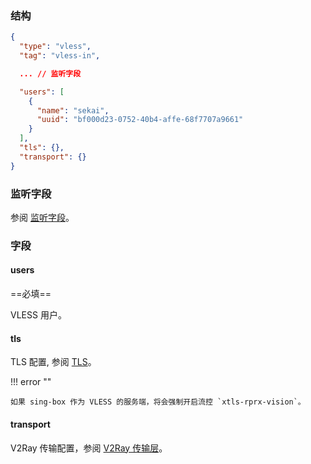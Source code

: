 ### 结构

```json
{
  "type": "vless",
  "tag": "vless-in",

  ... // 监听字段

  "users": [
    {
      "name": "sekai",
      "uuid": "bf000d23-0752-40b4-affe-68f7707a9661"
    }
  ],
  "tls": {},
  "transport": {}
}
```

### 监听字段

参阅 [监听字段](/zh/configuration/shared/listen/)。

### 字段

#### users

==必填==

VLESS 用户。

#### tls

TLS 配置, 参阅 [TLS](/zh/configuration/shared/tls/#inbound)。

!!! error ""

    如果 sing-box 作为 VLESS 的服务端，将会强制开启流控 `xtls-rprx-vision`。

#### transport

V2Ray 传输配置，参阅 [V2Ray 传输层](/zh/configuration/shared/v2ray-transport)。
